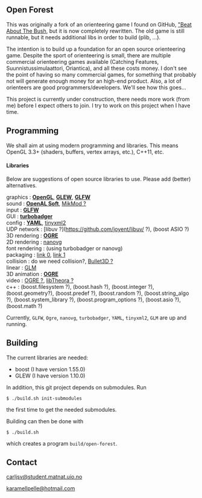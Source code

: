 Open Forest
--------------------

This was originally a fork of an orienteering game I found on GitHub, ["Beat About The Bush]( 
https://github.com/jarvinet/orienteering-game), but it is now completely rewritten.
The old game is still runnable, but it needs additional libs in order to build (plib, ...).

The intention is to build up a foundation for an open source orienteering game. Despite the sport of 
orienteering is small, there are multiple commercial orienteering games available (Catching Features, 
Suunnistussimulaattori, Oriantica), and all these costs money. I don't see the point of having so many
commercial games, for something that probably not will generate enough money for an high-end product.
Also, a lot of orienteers are good programmers/developers. We'll see how this goes...

This project is currently under construction, there needs more work (from me) before I expect others
to join. I try to work on this project when I have time.


Programming
--------------------

We shall aim at using modern programming and libraries. This means OpenGL 3.3+ (shaders, buffers, 
vertex arrays, etc.), C++11, etc.

#### Libraries

Below are suggestions of open source libraries to use. Please add (better) alternatives.

graphics          : [**OpenGL**](https://www.opengl.org/wiki/), [**GLEW**](http://glew.sourceforge.net), [**GLFW**](http://www.glfw.org)  
sound             : [**OpenAL Soft**](https://github.com/kcat/openal-soft), [MikMod ?](http://mikmod.sourceforge.net)  
input             : [**GLFW**](http://www.glfw.org)  
GUI               : [**turbobadger**](https://github.com/fruxo/turbobadger)  
config            : [**YAML**](http://yaml.org), [tinyxml2](http://www.grinninglizard.com/tinyxml2)  
UDP network       : [libuv ?](https://github.com/joyent/libuv/ ?), 
                    (boost ASIO ?)  
3D rendering      : [**OGRE**](http://www.ogre3d.org)  
2D rendering      : [nanovg](https://github.com/memononen/nanovg)  
font rendering    : (using turbobadger or nanovg)  
packaging         : [link 0](http://gamedev.stackexchange.com/questions/37648/how-can-you-put-all-images-from-a-game-to-1-file), 
                    [link 1](http://en.wikipedia.org/wiki/List_of_archive_formats)  
collision         : do we need collision?,
                    [Bullet3D ?](https://github.com/bulletphysics/bullet3)  
linear            : [GLM](http://glm.g-truc.net)  
3D animation      : [**OGRE**](http://www.ogre3d.org)  
video             : [OGRE ?](http://www.ogre3d.org), 
                    [libTheora ?](http://www.theora.org/)  
c++               : (boost.filesystem ?),
                    (boost.hash ?),
                    (boost.integer ?),
                    (boost.geometry?),
                    (boost.predef ?),
                    (boost.random ?),
                    (boost.string_algo ?),
                    (boost.system_library ?),
                    (boost.program_options ?),
                    (boost.asio ?),
                    (boost.math ?)

Currently, `GLFW`, `Ogre`, `nanovg`, `turbobadger`, `YAML`, `tinyxml2`, `GLM`  are up and running. 


Building
--------------------

The current libraries are needed:

- boost (I have version 1.55.0)
- GLEW  (I have version 1.10.0)

In addition, this git project depends on submodules. Run

    $ ./build.sh init-submodules

the first time to get the needed submodules. 

Building can then be done with

    $ ./build.sh

which creates a program `build/open-forest`.


Contact
----------------
<carljsv@student.matnat.uio.no>

<karamellpelle@hotmail.com>
